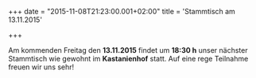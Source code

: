 +++
date = "2015-11-08T21:23:00.001+02:00"
title = 'Stammtisch am 13.11.2015'


+++

Am kommenden Freitag den **13.11.2015** findet um **18:30 h** unser nächster Stammtisch wie gewohnt im **Kastanienhof** statt. Auf eine rege Teilnahme freuen wir uns sehr!

      